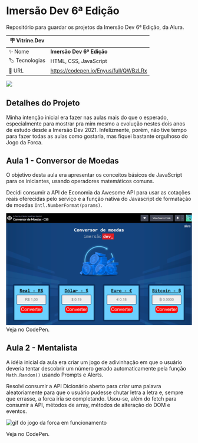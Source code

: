 # Imersão Dev 6ª Edição
Repositório para guardar os projetos da Imersão Dev 6ª Edição, da Alura.

| :placard: Vitrine.Dev |     |
| -------------  | --- |
| :sparkles: Nome        | **Imersão Dev 6ª Edição**
| :label: Tecnologias | HTML, CSS, JavaScript
| :rocket: URL         | https://codepen.io/Enyus/full/QWBzLRx

<!-- Inserir imagem com a #vitrinedev ao final do link -->
![](https://i.imgur.com/LcUjZOr.png#vitrinedev)

## Detalhes do Projeto
Minha intenção inicial era fazer nas aulas mais do que o esperado, especialmente para mostrar pra mim mesmo a evolução nestes dois anos de estudo desde a Imersão Dev 2021. Infelizmente, porém, não tive tempo para fazer todas as aulas como gostaria, mas fiquei bastante orgulhoso do Jogo da Forca.

## Aula 1 - Conversor de Moedas
O objetivo desta aula era apresentar os conceitos básicos de JavaScript para os iniciantes, usando operadores matemáticos comuns.

Decidi consumir a <link href="https://docs.awesomeapi.com.br/api-de-moedas"> API de Economia da Awesome API</link> para usar as cotações reais oferecidas pelo serviço e a função nativa do Javascript de formatação de moedas <link href="https://developer.mozilla.org/pt-BR/docs/Web/JavaScript/Reference/Global_Objects/Intl/NumberFormat">``Intl.NumberFormat(params)``</link>.

<img src="./assets/conversorDeMoedas.png" alt="tela do conversor de moedas">
<link href="https://codepen.io/Enyus/pen/dyjgoOM">Veja no CodePen.</link>

## Aula 2 - Mentalista
A idéia inicial da aula era criar um jogo de adivinhação em que o usuário deveria tentar descobrir um número gerado automaticamente pela função ``Math.Random()`` usando Prompts e Alerts.

Resolvi consumir a <link href="https://api.dicionario-aberto.net/index.html">API Dicionário aberto</link> para criar uma palavra aleatoriamente para que o usuário pudesse chutar letra a letra e, sempre que errasse, a forca iria se completando. Usou-se, além do fetch para consumir a API, métodos de array, métodos de alteração do DOM e eventos.

<img src="https://media.giphy.com/media/v1.Y2lkPTc5MGI3NjExZTY5ZTlhYTM3M2E2M2NmNDlmOTYwMzVlOTQ1NmJlZTIxZjYxNGJkZCZjdD1n/vDDMepGk3VoBvFlgbg/giphy-downsized.gif" alt="gif do jogo da forca em funcionamento"><br>
<link href="https://codepen.io/Enyus/pen/QWBzLRx">Veja no CodePen.</link>